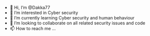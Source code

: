 - 👋 Hi, I’m @Dakka77
- 👀 I’m interested in Cyber security 
- 🌱 I’m currently learning Cyber security and human behaviour 
- 💞️ I’m looking to collaborate on all related security issues and code 
- 📫 How to reach me ...

<!---
Dakka77/Dakka77 is a ✨ special ✨ repository because its `README.md` (this file) appears on your GitHub profile.
You can click the Preview link to take a look at your changes.
--->
